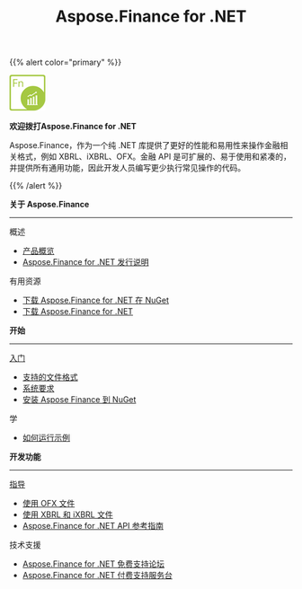 ﻿---
title: Aspose.Finance for .NET
linktitle: Aspose.Finance for .NET
keywords: finance,xbrl,ixbrl,ofx,.net,dotnet,C#
description: 它提供了更好的性能和易用性来操作财务相关格式，例如 XBRL、iXBRL、OFX 使用 C#
type: docs
weight: 10
url: /zh/net/
is_root: true
aliases:
  - /net/working-with-aspose-finance/
---
{{% alert color="primary" %}}

<img src="home_1.png" style="width:64px;height:64px;" alt="Aspose.Finance for .NET Product Logo" />

**欢迎拨打Aspose.Finance for .NET**

Aspose.Finance，作为一个纯 .NET 库提供了更好的性能和易用性来操作金融相关格式，例如 XBRL、iXBRL、OFX。金融 API 是可扩展的、易于使用和紧凑的，并提供所有通用功能，因此开发人员编写更少执行常见操作的代码。

{{% /alert %}}

<div class="row">
	<div class="col-md-4">
		<p><b>关于 Aspose.Finance</b></p>
			<hr><p>概述</p></hr>
			<ul>
				<li><a href="/finance/zh/net/product-overview/">产品概览</a></li>
			  <li><a href="https://releases.aspose.com/zh/finance/net/release-notes/">Aspose.Finance for .NET 发行说明</a></li>
			</ul>            
	        <p>有用资源</p>
			<ul>
				<li><a href="https://www.nuget.org/packages/Aspose.Finance/">下载 Aspose.Finance for .NET 在 NuGet</a></li>
				<li><a href="https://downloads.aspose.com/finance/net">下载 Aspose.Finance for .NET</a></li>
			</ul>
	</div>
	<div class="col-md-4">
		<p><b>开始</b></p>
			<hr><p><a href="/finance/zh/net/getting-started/">入门</a></p></hr>
			<ul>
				<li><a href="/finance/zh/net/supported-file-formats/">支持的文件格式</a></li>
				<li><a href="/finance/zh/net/system-requirements/">系统要求</a></li>
				<li><a href="/finance/zh/net/installation/">安装 Aspose Finance 到 NuGet</a></li>
			</ul>
			<p>学</p>
			<ul>
				<li><a href="/finance/zh/net/how-to-run-the-examples/">如何运行示例</a></li>
			</ul>
	</div>
	<div class="col-md-4">
		<p><b>开发功能</b></p>
			<hr><p><a href="/finance/zh/net/developer-guide/">指导</a></p></hr>
			<ul>
				<li><a href="/finance/zh/net/working-with-ofx-files/">使用 OFX 文件</a></li>
				<li><a href="/finance/zh/net/working-with-xbrl-and-ixbrl-files/">使用 XBRL 和 iXBRL 文件</a></li>
				<li><a href="https://reference.aspose.com/finance/net">Aspose.Finance for .NET API 参考指南</a></li>
			</ul>
			<p>技术支援</p>
			<ul>
				<li><a href="https://forum.aspose.com/c/finance/43">Aspose.Finance for .NET 免费支持论坛</a></li>
				<li><a href="https://helpdesk.aspose.com/">Aspose.Finance for .NET 付费支持服务台</a></li>
			</ul>
	</div>
</div>
